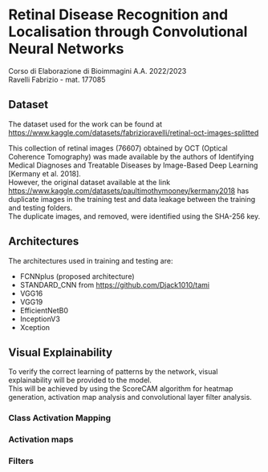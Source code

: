 # Retinal Disease Recognition and Localisation through Convolutional Neural Networks
Corso di Elaborazione di Bioimmagini A.A. 2022/2023  
Ravelli Fabrizio - mat. 177085

## Dataset
The dataset used for the work can be found at https://www.kaggle.com/datasets/fabrizioravelli/retinal-oct-images-splitted  

This collection of retinal images (76607) obtained by OCT (Optical Coherence Tomography) was made available by the authors of Identifying Medical Diagnoses and Treatable Diseases by Image-Based Deep Learning [Kermany et al. 2018].  
However, the original dataset available at the link https://www.kaggle.com/datasets/paultimothymooney/kermany2018 has duplicate images in the training test and data leakage between the training and testing folders.  
The duplicate images, and removed, were identified using the SHA-256 key.  

## Architectures
The architectures used in training and testing are:
- FCNNplus (proposed architecture)
- STANDARD_CNN from https://github.com/Djack1010/tami
- VGG16
- VGG19
- EfficientNetB0
- InceptionV3
- Xception

## Visual Explainability
To verify the correct learning of patterns by the network, visual explainability will be provided to the model.  
This will be achieved by using the ScoreCAM algorithm for heatmap generation, activation map analysis and convolutional layer filter analysis.  
### Class Activation Mapping

### Activation maps
### Filters
